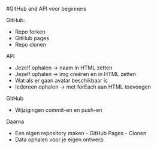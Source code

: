 #GitHub and API voor beginners

GitHub: 
- Repo forken
- GitHub pages
- Repo clonen

API
- Jezelf ophalen → naam in HTML zetten
- Jezelf ophalen → img creëren en in HTML zetten
- Wat als er gaan avatar beschikbaar is
- Iedereen ophalen → met forEach aan HTML toevoegen

GitHub
- Wijzigingen commit-en en push-en

Daarna
- Een eigen repository maken - GitHub Pages - Clonen
- Data ophalen voor je eigen ontwerp